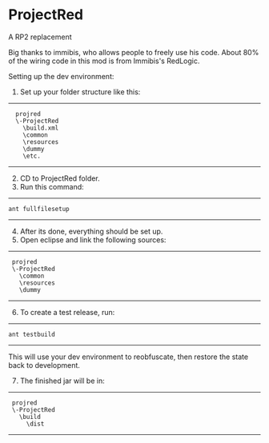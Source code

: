 ProjectRed
==========

A RP2 replacement


Big thanks to immibis, who allows people to freely use his code.  About 80% of the wiring code
in this mod is from Immibis's RedLogic.


Setting up the dev environment:
1) Set up your folder structure like this:
***
      projred
      \-ProjectRed
     	\build.xml
     	\common
       	\resources
      	\dummy
      	\etc.
***
2) CD to ProjectRed folder.
3) Run this command:
***
`ant fullfilesetup`
***
4) After its done, everything should be set up. 
5) Open eclipse and link the following sources:
***
     projred
     \-ProjectRed
       \common
       \resources
       \dummy
***
6) To create a test release, run:
***
 `ant testbuild`
***
This will use your dev environment to reobfuscate, then restore the state back to development.

7) The finished jar will be in:
***
     projred
     \-ProjectRed
       \build
         \dist
***

